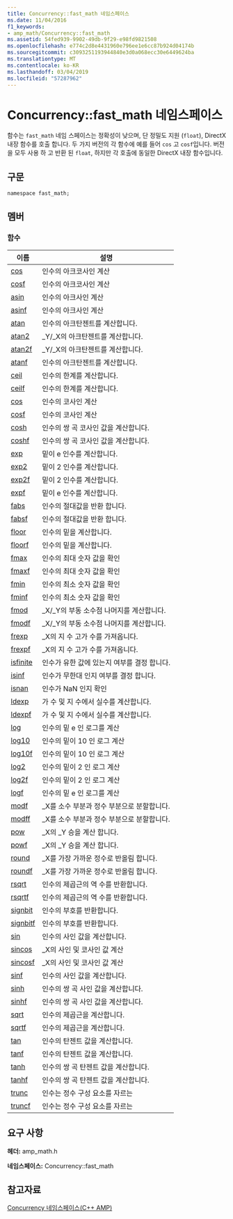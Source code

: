 ```yaml
---
title: Concurrency::fast_math 네임스페이스
ms.date: 11/04/2016
f1_keywords:
- amp_math/Concurrency::fast_math
ms.assetid: 54fed939-9902-49db-9f29-e98fd9821508
ms.openlocfilehash: e774c2d8e4431960e796ee1e6cc87b924d04174b
ms.sourcegitcommit: c3093251193944840e3d0a068ecc30e6449624ba
ms.translationtype: MT
ms.contentlocale: ko-KR
ms.lasthandoff: 03/04/2019
ms.locfileid: "57287962"
---
```

# <a name="concurrencyfastmath-namespace"></a>Concurrency::fast_math 네임스페이스

함수는 `fast_math` 네임 스페이스는 정확성이 낮으며, 단 정밀도 지원 (`float`), DirectX 내장 함수를 호출 합니다. 두 가지 버전의 각 함수에 예를 들어 `cos` 고 `cosf`입니다. 버전을 모두 사용 하 고 반환 된 `float`, 하지만 각 호출에 동일한 DirectX 내장 함수입니다.

## <a name="syntax"></a>구문

```
namespace fast_math;
```

## <a name="members"></a>멤버

### <a name="functions"></a>함수

|이름|설명|
|----------|-----------------|
|[cos](concurrency-fast-math-namespace-functions.md#cos)|인수의 아크코사인 계산|
|[cosf](concurrency-fast-math-namespace-functions.md#cosf)|인수의 아크코사인 계산|
|[asin](concurrency-fast-math-namespace-functions.md#asin)|인수의 아크사인 계산|
|[asinf](concurrency-fast-math-namespace-functions.md#asinf)|인수의 아크사인 계산|
|[atan](concurrency-fast-math-namespace-functions.md#atan)|인수의 아크탄젠트를 계산합니다.|
|[atan2](concurrency-fast-math-namespace-functions.md#atan2)|_Y/_X의 아크탄젠트를 계산합니다.|
|[atan2f](concurrency-fast-math-namespace-functions.md#atan2f)|_Y/_X의 아크탄젠트를 계산합니다.|
|[atanf](concurrency-fast-math-namespace-functions.md#atanf)|인수의 아크탄젠트를 계산합니다.|
|[ceil](concurrency-fast-math-namespace-functions.md#ceil)|인수의 한계를 계산합니다.|
|[ceilf](concurrency-fast-math-namespace-functions.md#ceilf)|인수의 한계를 계산합니다.|
|[cos](concurrency-fast-math-namespace-functions.md#cos)|인수의 코사인 계산|
|[cosf](concurrency-fast-math-namespace-functions.md#cosf)|인수의 코사인 계산|
|[cosh](concurrency-fast-math-namespace-functions.md#cosh)|인수의 쌍 곡 코사인 값을 계산합니다.|
|[coshf](concurrency-fast-math-namespace-functions.md#coshf)|인수의 쌍 곡 코사인 값을 계산합니다.|
|[exp](concurrency-fast-math-namespace-functions.md#exp)|밑이 e 인수를 계산합니다.|
|[exp2](concurrency-fast-math-namespace-functions.md#exp2)|밑이 2 인수를 계산합니다.|
|[exp2f](concurrency-fast-math-namespace-functions.md#exp2f)|밑이 2 인수를 계산합니다.|
|[expf](concurrency-fast-math-namespace-functions.md#expf)|밑이 e 인수를 계산합니다.|
|[fabs](concurrency-fast-math-namespace-functions.md#fabs)|인수의 절대값을 반환 합니다.|
|[fabsf](concurrency-fast-math-namespace-functions.md#fabsf)|인수의 절대값을 반환 합니다.|
|[floor](concurrency-fast-math-namespace-functions.md#floor)|인수의 밑을 계산합니다.|
|[floorf](concurrency-fast-math-namespace-functions.md#floorf)|인수의 밑을 계산합니다.|
|[fmax](concurrency-fast-math-namespace-functions.md#fmax)|인수의 최대 숫자 값을 확인|
|[fmaxf](concurrency-fast-math-namespace-functions.md#fmaxf)|인수의 최대 숫자 값을 확인|
|[fmin](concurrency-fast-math-namespace-functions.md#fmin)|인수의 최소 숫자 값을 확인|
|[fminf](concurrency-fast-math-namespace-functions.md#fminf)|인수의 최소 숫자 값을 확인|
|[fmod](concurrency-fast-math-namespace-functions.md#fmod)|_X/_Y의 부동 소수점 나머지를 계산합니다.|
|[fmodf](concurrency-fast-math-namespace-functions.md#fmodf)|_X/_Y의 부동 소수점 나머지를 계산합니다.|
|[frexp](concurrency-fast-math-namespace-functions.md#frexp)|_X의 지 수 고가 수를 가져옵니다.|
|[frexpf](concurrency-fast-math-namespace-functions.md#frexpf)|_X의 지 수 고가 수를 가져옵니다.|
|[isfinite](concurrency-fast-math-namespace-functions.md#isfinite)|인수가 유한 값에 있는지 여부를 결정 합니다.|
|[isinf](concurrency-fast-math-namespace-functions.md#isinf)|인수가 무한대 인지 여부를 결정 합니다.|
|[isnan](concurrency-fast-math-namespace-functions.md#isnan)|인수가 NaN 인지 확인|
|[ldexp](concurrency-fast-math-namespace-functions.md#ldexp)|가 수 및 지 수에서 실수를 계산합니다.|
|[ldexpf](concurrency-fast-math-namespace-functions.md#ldexpf)|가 수 및 지 수에서 실수를 계산합니다.|
|[log](concurrency-fast-math-namespace-functions.md#log)|인수의 밑 e 인 로그를 계산|
|[log10](concurrency-fast-math-namespace-functions.md#log10)|인수의 밑이 10 인 로그 계산|
|[log10f](concurrency-fast-math-namespace-functions.md#log10f)|인수의 밑이 10 인 로그 계산|
|[log2](concurrency-fast-math-namespace-functions.md#log2)|인수의 밑이 2 인 로그 계산|
|[log2f](concurrency-fast-math-namespace-functions.md#log2f)|인수의 밑이 2 인 로그 계산|
|[logf](concurrency-fast-math-namespace-functions.md#logf)|인수의 밑 e 인 로그를 계산|
|[modf](concurrency-fast-math-namespace-functions.md#modf)|_X를 소수 부분과 정수 부분으로 분할합니다.|
|[modff](concurrency-fast-math-namespace-functions.md#modff)|_X를 소수 부분과 정수 부분으로 분할합니다.|
|[pow](concurrency-fast-math-namespace-functions.md#pow)|_X의 _Y 승을 계산 합니다.|
|[powf](concurrency-fast-math-namespace-functions.md#powf)|_X의 _Y 승을 계산 합니다.|
|[round](concurrency-fast-math-namespace-functions.md#round)|_X를 가장 가까운 정수로 반올림 합니다.|
|[roundf](concurrency-fast-math-namespace-functions.md#roundf)|_X를 가장 가까운 정수로 반올림 합니다.|
|[rsqrt](concurrency-fast-math-namespace-functions.md#rsqrt)|인수의 제곱근의 역 수를 반환합니다.|
|[rsqrtf](concurrency-fast-math-namespace-functions.md#rsqrtf)|인수의 제곱근의 역 수를 반환합니다.|
|[signbit](concurrency-fast-math-namespace-functions.md#signbit)|인수의 부호를 반환합니다.|
|[signbitf](concurrency-fast-math-namespace-functions.md#signbitf)|인수의 부호를 반환합니다.|
|[sin](concurrency-fast-math-namespace-functions.md#sin)|인수의 사인 값을 계산합니다.|
|[sincos](concurrency-fast-math-namespace-functions.md#sincos)|_X의 사인 및 코사인 값 계산|
|[sincosf](concurrency-fast-math-namespace-functions.md#sincosf)|_X의 사인 및 코사인 값 계산|
|[sinf](concurrency-fast-math-namespace-functions.md#sinf)|인수의 사인 값을 계산합니다.|
|[sinh](concurrency-fast-math-namespace-functions.md#sinh)|인수의 쌍 곡 사인 값을 계산합니다.|
|[sinhf](concurrency-fast-math-namespace-functions.md#sinhf)|인수의 쌍 곡 사인 값을 계산합니다.|
|[sqrt](concurrency-fast-math-namespace-functions.md#sqrt)|인수의 제곱근을 계산합니다.|
|[sqrtf](concurrency-fast-math-namespace-functions.md#sqrtf)|인수의 제곱근을 계산합니다.|
|[tan](concurrency-fast-math-namespace-functions.md#tan)|인수의 탄젠트 값을 계산합니다.|
|[tanf](concurrency-fast-math-namespace-functions.md#tanf)|인수의 탄젠트 값을 계산합니다.|
|[tanh](concurrency-fast-math-namespace-functions.md#tanh)|인수의 쌍 곡 탄젠트 값을 계산합니다.|
|[tanhf](concurrency-fast-math-namespace-functions.md#tanhf)|인수의 쌍 곡 탄젠트 값을 계산합니다.|
|[trunc](concurrency-fast-math-namespace-functions.md#trunc)|인수는 정수 구성 요소를 자르는|
|[truncf](concurrency-fast-math-namespace-functions.md#truncf)|인수는 정수 구성 요소를 자르는|

## <a name="requirements"></a>요구 사항

**헤더:** amp_math.h

**네임스페이스:** Concurrency::fast_math

## <a name="see-also"></a>참고자료

[Concurrency 네임스페이스(C++ AMP)](concurrency-namespace-cpp-amp.md)
